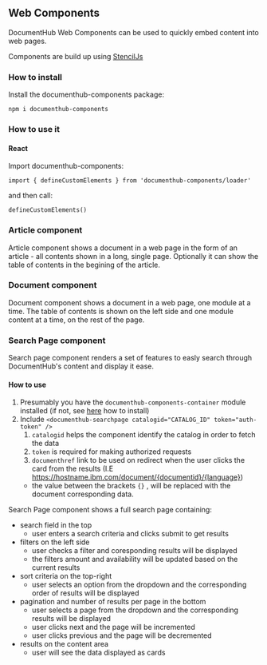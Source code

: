 ## Web Components

DocumentHub Web Components can be used to quickly embed content into web pages.

Components are build up using [StencilJs](https://stenciljs.com/docs/introduction)

### How to install

Install the documenthub-components package:

```
npm i documenthub-components
```


### How to use it

#### React

Import documenthub-components:

```
import { defineCustomElements } from 'documenthub-components/loader'
```

and then call:

```
defineCustomElements()
```



### Article component

Article component shows a document in a web page in the form of an article - all contents shown in a long, single page. Optionally it can show the table of contents in the begining of the article.

### Document component

Document component shows a document in a web page, one module at a time. The table of contents is shown on the left side and one module content at a time, on the rest of the page. 


### Search Page component

Search page component renders a set of features to easly search through DocumentHub's content and display it ease.

#### How to use

1. Presumably you have the ```documenthub-components-container``` module installed (if not, see [here](https://github.com/IBM-DocumentHub/Documentation/blob/master/documentation%20en/06.30%20Web%20Components.md#how-to-install) how to install)
2. Include ```<documenthub-searchpage catalogid="CATALOG_ID" token="auth-token" />```
    1. ```catalogid``` helps the component identify the catalog in order to fetch the data
    2. ```token``` is required for making authorized requests
    3. ```documenthref``` link to be used on redirect when the user clicks the card from the results 
    (I.E https://hostname.ibm.com/document/{documentid}/{language})
      - the value between the brackets ```{}``` , will be replaced with the document corresponding data.

Search Page component shows a full search page containing:
- search field in the top
  - user enters a search criteria and clicks submit to get results 
- filters on the left side
  - user checks a filter and coresponding results will be displayed
  - the filters amount and availability will be updated based on the current results
- sort criteria on the top-right
  - user selects an option from the dropdown and the corresponding order of results will be displayed 
- pagination and number of results per page in the bottom
  - user selects a page from the dropdown and the corresponding results will be displayed
  - user clicks next and the page will be incremented
  - user clicks previous and the page will be decremented 
- results on the content area
  - user will see the data displayed as cards 

